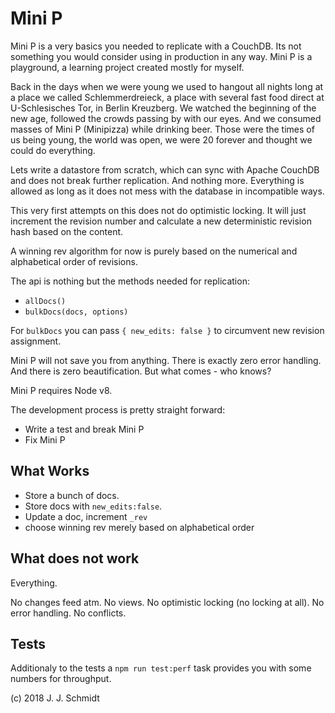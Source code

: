 # Mini P
Mini P is a very basics you needed to replicate with a CouchDB. Its not
something you would consider using in production in any way. Mini P is a
playground, a learning project created mostly for myself.

Back in the days when we were young we used to hangout all nights long at a
place we called Schlemmerdreieck, a place with several fast food direct at
U-Schlesisches Tor, in Berlin Kreuzberg.
We watched the beginning of the new age, followed the crowds passing by with
our eyes. And we consumed masses of Mini P (Minipizza) while drinking beer.
Those were the times of us being young, the world was open, we were 20 forever
and thought we could do everything.

Lets write a datastore from scratch, which can sync with Apache CouchDB and
does not break further replication. And nothing more. Everything is allowed as
long as it does not mess with the database in incompatible ways.

This very first attempts on this does not do optimistic locking. It will just
increment the revision number and calculate a new deterministic revision hash
based on the content.

A winning rev algorithm for now is purely based on the numerical and
alphabetical order of revisions.

The api is nothing but the methods needed for replication:

* `allDocs()`
* `bulkDocs(docs, options)`

For `bulkDocs` you can pass `{ new_edits: false }` to circumvent new revision
assignment.

Mini P will not save you from anything. There is exactly zero error handling.
And there is zero beautification. But what comes - who knows?

Mini P requires Node v8.

The development process is pretty straight forward:
* Write a test and break Mini P
* Fix Mini P

## What Works
* Store a bunch of docs.
* Store docs with `new_edits:false`.
* Update a doc, increment `_rev`
* choose winning rev merely based on alphabetical order


## What does not work
Everything.

No changes feed atm. No views. No optimistic locking (no locking at all). No
error handling. No conflicts.

## Tests
Additionaly to the tests a `npm run test:perf` task provides you with some
numbers for throughput.


(c) 2018 J. J. Schmidt
